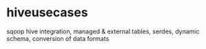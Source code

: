 # hiveusecases
sqoop hive integration, managed &amp; external tables, serdes, dynamic schema, conversion of data formats
